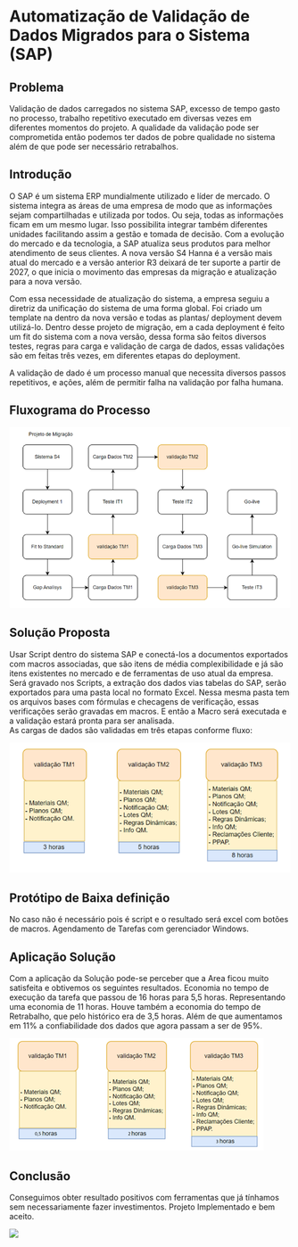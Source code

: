 # Automatização de Validação de Dados Migrados para o Sistema (SAP)

## Problema
Validação de dados carregados no sistema SAP, excesso de tempo gasto no processo, trabalho repetitivo executado em diversas vezes em diferentes momentos do projeto. A qualidade da validação pode ser comprometida então podemos ter dados de pobre qualidade no sistema além de que pode ser necessário retrabalhos.

## Introdução
O SAP é um sistema ERP mundialmente utilizado e líder de mercado. O sistema integra as áreas de uma empresa de modo que as informações sejam compartilhadas e utilizada por todos. Ou seja, todas as informações ficam em um mesmo lugar. Isso possibilita integrar também diferentes unidades facilitando assim a gestão e tomada de decisão. 
Com a evolução do mercado e da tecnologia, a SAP atualiza seus produtos para melhor atendimento de seus clientes. A nova versão S4 Hanna é a versão mais atual do mercado e a versão anterior R3 deixará de ter suporte a partir de 2027, o que inicia o movimento das empresas da migração e atualização para a nova versão.

Com essa necessidade de atualização do sistema, a empresa seguiu a diretriz da unificação do sistema de uma forma global. Foi criado um template na dentro da nova versão e todas as plantas/ deployment devem utilizá-lo. 
Dentro desse projeto de migração, em a cada deployment é feito um fit do sistema com a nova versão, dessa forma são feitos diversos testes, regras para carga e validação de carga de dados, essas validações são em feitas três vezes, em diferentes etapas do deployment.

A validação de dado é um processo manual que necessita diversos passos repetitivos, e ações, além de permitir falha na validação por falha humana.

## Fluxograma do Processo

![](./fluxo.png)
 

## Solução Proposta
Usar Script dentro do sistema SAP e conectá-los a documentos exportados com macros associadas, que são itens de média complexibilidade e já são itens existentes no mercado e de ferramentas de uso atual da empresa.
Será gravado nos Scripts, a extração dos dados vias tabelas do SAP, serão exportados para uma pasta local no formato Excel. Nessa mesma pasta tem os arquivos bases com fórmulas e checagens de verificação, essas verificações serão gravadas em macros. E então a Macro será executada e a validação estará pronta para ser analisada.  
As cargas de dados são validadas em três etapas conforme fluxo:

 ![](./pre.png)

## Protótipo de Baixa definição
No caso não é necessário pois é script e o resultado será excel com botões de macros. Agendamento de Tarefas com gerenciador Windows.

## Aplicação Solução 
Com a aplicação da Solução pode-se perceber que a Area ficou muito satisfeita e obtivemos os seguintes resultados.
Economia no tempo de execução da tarefa que passou de 16 horas para 5,5 horas. Representando uma economia de 11 horas. Houve também a economia do tempo de Retrabalho, que pelo histórico era de 3,5 horas. Além de que aumentamos em 11% a confiabilidade dos dados que agora passam a ser de 95%.

![](./pos.png)

 
## Conclusão
Conseguimos obter resultado positivos com ferramentas que já tínhamos sem necessariamente fazer investimentos.  Projeto Implementado e bem aceito.

![](./quali.png)
